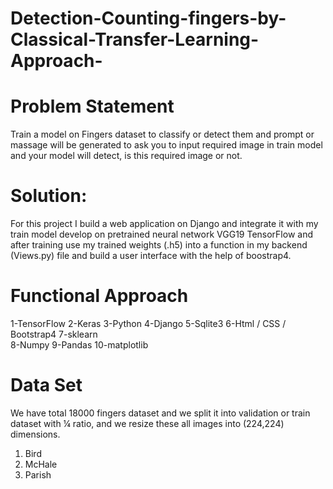 # Detection-Counting-fingers-by-Classical-Transfer-Learning-Approach-

# Problem Statement
Train a model on Fingers dataset to classify or detect them and prompt or massage will be generated to ask you to input required image in train model and your model will detect, is this required image or not.

# Solution:
For this project I build a web application on Django and integrate it with my train model develop on pretrained neural network VGG19 TensorFlow and after training use my  trained weights (.h5) into a function in my backend (Views.py) file and build a user interface with the help of boostrap4. 

# Functional Approach 
1-TensorFlow 
2-Keras 
3-Python 
4-Django 
5-Sqlite3 
6-Html / CSS / Bootstrap4 
7-sklearn  
8-Numpy 
9-Pandas 
10-matplotlib

# Data Set 
We have total 18000 fingers dataset and we split it into validation or train dataset with ¼ ratio, and we resize these all images into (224,224) dimensions. 

<ol>
<li>Bird</li>
<li>McHale</li>
<li>Parish</li>
</ol>


